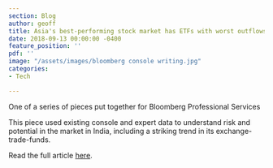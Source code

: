 ```yaml
---
section: Blog
author: geoff
title: Asia's best-performing stock market has ETFs with worst outflows
date: 2018-09-13 00:00:00 -0400
feature_position: ''
pdf: ''
image: "/assets/images/bloomberg console writing.jpg"
categories:
- Tech

---
```

One of a series of pieces put together for Bloomberg Professional Services

This piece used existing console and expert data to understand  risk and potential in the market in India, including a striking trend in its exchange-trade-funds.

Read the full article [here](https://www.bloomberg.com/professional/blog/asias-best-performing-stock-market-etfs-worst-outflows/).